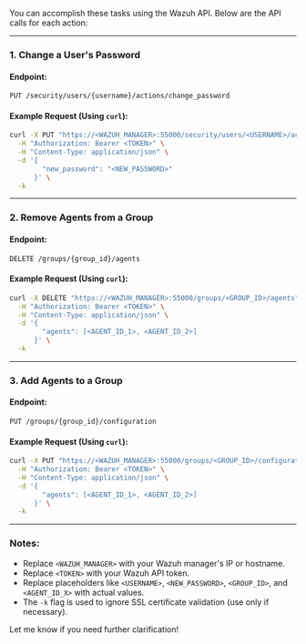 You can accomplish these tasks using the Wazuh API. Below are the API calls for each action:

---

### **1. Change a User's Password**
#### **Endpoint:**  
`PUT /security/users/{username}/actions/change_password`

#### **Example Request (Using `curl`):**
```bash
curl -X PUT "https://<WAZUH_MANAGER>:55000/security/users/<USERNAME>/actions/change_password" \
  -H "Authorization: Bearer <TOKEN>" \
  -H "Content-Type: application/json" \
  -d '{
        "new_password": "<NEW_PASSWORD>"
      }' \
  -k
```

---

### **2. Remove Agents from a Group**
#### **Endpoint:**  
`DELETE /groups/{group_id}/agents`

#### **Example Request (Using `curl`):**
```bash
curl -X DELETE "https://<WAZUH_MANAGER>:55000/groups/<GROUP_ID>/agents" \
  -H "Authorization: Bearer <TOKEN>" \
  -H "Content-Type: application/json" \
  -d '{
        "agents": [<AGENT_ID_1>, <AGENT_ID_2>]
      }' \
  -k
```

---

### **3. Add Agents to a Group**
#### **Endpoint:**  
`PUT /groups/{group_id}/configuration`

#### **Example Request (Using `curl`):**
```bash
curl -X PUT "https://<WAZUH_MANAGER>:55000/groups/<GROUP_ID>/configuration" \
  -H "Authorization: Bearer <TOKEN>" \
  -H "Content-Type: application/json" \
  -d '{
        "agents": [<AGENT_ID_1>, <AGENT_ID_2>]
      }' \
  -k
```

---

### **Notes:**
- Replace `<WAZUH_MANAGER>` with your Wazuh manager's IP or hostname.
- Replace `<TOKEN>` with your Wazuh API token.
- Replace placeholders like `<USERNAME>`, `<NEW_PASSWORD>`, `<GROUP_ID>`, and `<AGENT_ID_X>` with actual values.
- The `-k` flag is used to ignore SSL certificate validation (use only if necessary).

Let me know if you need further clarification!
